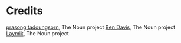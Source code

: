 # Credits

[prasong tadoungsorn](https://thenounproject.com/layersky), The Noun project
[Ben Davis](https://thenounproject.com/smashicons), The Noun project
[Laymik](https://thenounproject.com/laymik), The Noun project


